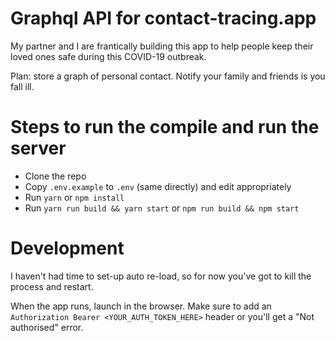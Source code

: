 # Graphql API for contact-tracing.app

My partner and I are frantically building this app to help people keep their loved ones safe during this COVID-19 outbreak.

Plan: store a graph of personal contact. Notify your family and friends is you fall ill.

# Steps to run the compile and run the server

- Clone the repo
- Copy `.env.example` to `.env` (same directly) and edit appropriately
- Run `yarn` or `npm install`
- Run `yarn run build && yarn start` or `npm run build && npm start`

# Development

I haven't had time to set-up auto re-load, so for now you've got to kill the process and restart.

When the app runs, launch in the browser. Make sure to add an `Authorization Bearer <YOUR_AUTH_TOKEN_HERE>` header or you'll get a "Not authorised" error.
